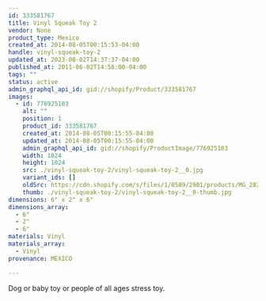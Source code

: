 ```yaml
---
id: 333581767
title: Vinyl Squeak Toy 2
vendor: None
product_type: Mexico
created_at: 2014-08-05T00:15:53-04:00
handle: vinyl-squeak-toy-2
updated_at: 2023-08-02T14:37:37-04:00
published_at: 2011-06-02T14:58:00-04:00
tags: ""
status: active
admin_graphql_api_id: gid://shopify/Product/333581767
images:
  - id: 776925103
    alt: ""
    position: 1
    product_id: 333581767
    created_at: 2014-08-05T00:15:55-04:00
    updated_at: 2014-08-05T00:15:55-04:00
    admin_graphql_api_id: gid://shopify/ProductImage/776925103
    width: 1024
    height: 1024
    src: ./vinyl-squeak-toy-2/vinyl-squeak-toy-2__0.jpg
    variant_ids: []
    oldSrc: https://cdn.shopify.com/s/files/1/0589/2901/products/MG_2827.jpeg?v=1407212155
    thumb: ./vinyl-squeak-toy-2/vinyl-squeak-toy-2__0-thumb.jpg
dimensions: 6" x 2" x 6"
dimensions_array:
  - 6"
  - 2"
  - 6"
materials: Vinyl
materials_array:
  - Vinyl
provenance: MEXICO

---
```


Dog or baby toy or people of all ages stress toy.